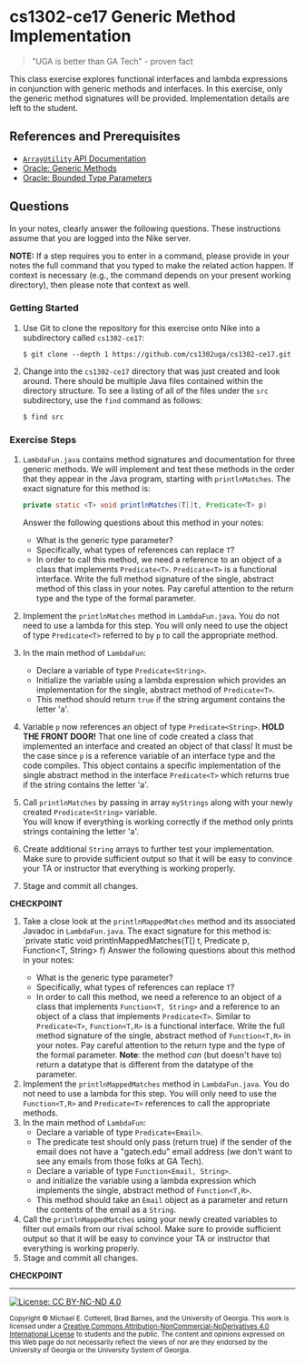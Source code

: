 
# cs1302-ce17 Generic Method Implementation

> "UGA is better than GA Tech" - proven fact

This class exercise explores functional interfaces and lambda expressions in
conjunction with generic methods and interfaces. In this exercise, only the generic
method signatures will be provided. Implementation details are left to the student.

## References and Prerequisites

* [`ArrayUtility` API Documentation](http://cobweb.cs.uga.edu/~mec/cs1302/cs1302-ce16-api/index.html)
* [Oracle: Generic Methods](https://docs.oracle.com/javase/tutorial/extra/generics/methods.html)
* [Oracle: Bounded Type Parameters](https://docs.oracle.com/javase/tutorial/java/generics/bounded.html)

## Questions

In your notes, clearly answer the following questions. These instructions assume that you are 
logged into the Nike server. 

**NOTE:** If a step requires you to enter in a command, please provide in your notes the full 
command that you typed to make the related action happen. If context is necessary (e.g., the 
command depends on your present working directory), then please note that context as well.

### Getting Started

1. Use Git to clone the repository for this exercise onto Nike into a subdirectory called `cs1302-ce17`:

   ```
   $ git clone --depth 1 https://github.com/cs1302uga/cs1302-ce17.git
   ```

1. Change into the `cs1302-ce17` directory that was just created and look around. There should be
   multiple Java files contained within the directory structure. To see a listing of all of the 
   files under the `src` subdirectory, use the `find` command as follows:
   
   ```
   $ find src
   ```

### Exercise Steps

1. `LambdaFun.java` contains method signatures and documentation for three generic methods. We will implement
    and test these methods in the order that they appear in the Java program, starting with `printlnMatches`. 
    The exact signature for this method is:
    ```java
    private static <T> void printlnMatches(T[]t, Predicate<T> p)
    ```
    Answer the following questions about this method in your notes:
    * What is the generic type parameter?
    * Specifically, what types of references can replace `T`?
    * In order to call this method, we need a reference to an object of a class that implements `Predicate<T>`. 
      `Predicate<T>` is a functional interface. Write the full method signature of the single, abstract method
      of this class in your notes. Pay careful attention to the return type and the type of the formal parameter.
      
1. Implement the `printlnMatches` method in `LambdaFun.java`. You do not need to use a lambda for this step. You will
   only need to use the object of type `Predicate<T>` referred to by `p` to call the appropriate method.
1. In the main method of `LambdaFun`:
   * Declare a variable of type `Predicate<String>`.
   * Initialize the variable using a lambda expression which provides an implementation for the single, abstract
     method of `Predicate<T>`.
   * This method should return `true` if the string argument contains the letter 'a'.
1. Variable `p` now references an object of type `Predicate<String>`. **HOLD THE FRONT DOOR!** That one line of code
   created a class that implemented an interface and created an object of that class! It must be the case since
   `p` is a reference variable of an interface type and the code compiles. This object contains a specific implementation
   of the single abstract method in the interface `Predicate<T>` which returns true if the string contains the
   letter 'a'.
1. Call `printlnMatches` by passing in array `myStrings` along with your newly created `Predicate<String>` variable.  
   You will know if everything is working correctly if the method only prints strings containing the letter 'a'.
1. Create additional `String` arrays to further test your implementation. Make sure to provide sufficient output
   so that it will be easy to convince your TA or instructor that everything is working properly.
1. Stage and commit all changes.

**CHECKPOINT**
   
1. Take a close look at the `printlnMappedMatches` method and its associated Javadoc in `LambdaFun.java`. 
   The exact signature for this method is:
         `private static <T> void printlnMappedMatches(T[] t, Predicate<T> p, Function<T, String> f)
   Answer the following questions about this method in your notes:
   * What is the generic type parameter?
   * Specifically, what types of references can replace `T`?
   * In order to call this method, we need a reference to an object of a class that implements `Function<T, String>`
     and a reference to an object of a class that implements `Predicate<T>`. Similar to `Predicate<T>`,
     `Function<T,R>` is a functional interface. Write the full method signature of the single, abstract method
     of `Function<T,R>` in your notes. Pay careful attention to the return type and the type of the formal parameter.
     **Note**: the method *can* (but doesn't have to) return a datatype that is different from the datatype of the 
     parameter.
1. Implement the `printlnMappedMatches` method in `LambdaFun.java`. You do not need to use a lambda for this step.
   You will only need to use the `Function<T,R>` and `Predicate<T>` references to call the appropriate methods.
1. In the main method of `LambdaFun`:
   * Declare a variable of type `Predicate<Email>`.
   * The predicate test should only pass (return true) if the sender of the email does not have a "gatech.edu" email 
   address (we don't want to see any emails from those folks at GA Tech).
   * Declare a variable of type `Function<Email, String>`.
   * and initialize the variable using a lambda expression which implements the single, abstract method of `Function<T,R>`. 
   * This method should take an `Email` object as a parameter and return the contents of the email as a `String`.
1. Call the `printlnMappedMatches` using your newly created variables to filter out emails from our rival school.
   Make sure to provide sufficient output so that it will be easy to convince your TA or instructor that everything 
   is working properly.
1. Stage and commit all changes.

**CHECKPOINT**

<hr/>

[![License: CC BY-NC-ND 4.0](https://img.shields.io/badge/License-CC%20BY--NC--ND%204.0-lightgrey.svg)](http://creativecommons.org/licenses/by-nc-nd/4.0/)

<small>
Copyright &copy; Michael E. Cotterell, Brad Barnes, and the University of Georgia.
This work is licensed under a <a rel="license" href="http://creativecommons.org/licenses/by-nc-nd/4.0/">Creative Commons Attribution-NonCommercial-NoDerivatives 4.0 International License</a> to students and the public.
The content and opinions expressed on this Web page do not necessarily reflect the views of nor are they endorsed by the University of Georgia or the University System of Georgia.
</small>
